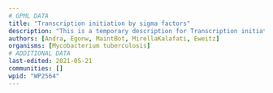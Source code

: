 ```yaml
---
# GPML DATA
title: "Transcription initiation by sigma factors"
description: "This is a temporary description for Transcription initiation by sigma factors"
authors: [Andra, Egonw, MaintBot, MirellaKalafati, Eweitz]
organisms: [Mycobacterium tuberculosis]
# ADDITIONAL DATA
last-edited: 2021-05-21
communities: []
wpid: "WP2564"
---
```

